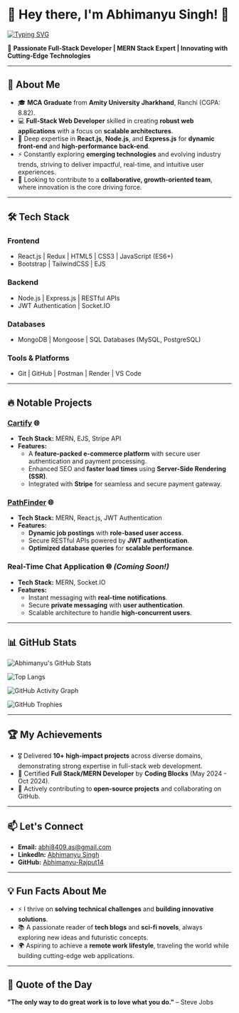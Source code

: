 # 🌟 Hey there, I'm **Abhimanyu Singh**! 👋

[![Typing SVG](https://readme-typing-svg.herokuapp.com?font=comfortaa&color=4cd964&size=24&width=500&lines=Full-Stack+Developer;Node.js+Developer;React.js+Developer)](https://git.io/typing-svg)

🚀 **Passionate Full-Stack Developer | MERN Stack Expert | Innovating with Cutting-Edge Technologies**  

---

## 🌱 **About Me**  
- 🎓 **MCA Graduate** from **Amity University Jharkhand**, Ranchi (CGPA: 8.82).  
- 💻 **Full-Stack Web Developer** skilled in creating **robust web applications** with a focus on **scalable architectures**.  
- 🌟 Deep expertise in **React.js**, **Node.js**, and **Express.js** for **dynamic front-end** and **high-performance back-end**.  
- ⚡ Constantly exploring **emerging technologies** and evolving industry trends, striving to deliver impactful, real-time, and intuitive user experiences.  
- 🤝 Looking to contribute to a **collaborative, growth-oriented team**, where innovation is the core driving force.  

---

## 🛠️ **Tech Stack**  
### **Frontend**  
- React.js | Redux | HTML5 | CSS3 | JavaScript (ES6+)  
- Bootstrap | TailwindCSS | EJS  

### **Backend**  
- Node.js | Express.js | RESTful APIs  
- JWT Authentication | Socket.IO  

### **Databases**  
- MongoDB | Mongoose | SQL Databases (MySQL, PostgreSQL)  

### **Tools & Platforms**  
- Git | GitHub | Postman | Render | VS Code  

---

## 🔥 **Notable Projects**  
### [**Cartify**](https://e-commerce-967m.onrender.com) 🌐  
- **Tech Stack:** MERN, EJS, Stripe API  
- **Features:**  
  - A **feature-packed e-commerce platform** with secure user authentication and payment processing.  
  - Enhanced SEO and **faster load times** using **Server-Side Rendering (SSR)**.  
  - Integrated with **Stripe** for seamless and secure payment gateway.

### [**PathFinder**](https://pathfinder-mup6.onrender.com) 🌐  
- **Tech Stack:** MERN, React.js, JWT Authentication  
- **Features:**  
  - **Dynamic job postings** with **role-based user access**.  
  - Secure RESTful APIs powered by **JWT authentication**.  
  - **Optimized database queries** for **scalable performance**.

### **Real-Time Chat Application** 🌐 *(Coming Soon!)*  
- **Tech Stack:** MERN, Socket.IO  
- **Features:**  
  - Instant messaging with **real-time notifications**.  
  - Secure **private messaging** with **user authentication**.  
  - Scalable architecture to handle **high-concurrent users**.

---

## 📊 **GitHub Stats**  
![Abhimanyu's GitHub Stats](https://github-readme-stats.vercel.app/api?username=Abhimanyu-Rajput14&show_icons=true&theme=radical)

![Top Langs](https://github-readme-stats.vercel.app/api/top-langs/?username=Abhimanyu-Rajput14&layout=compact&theme=radical)

![GitHub Activity Graph](https://github-readme-activity-graph.cyclic.app/graph?username=Abhimanyu-Rajput14&theme=radical)

![GitHub Trophies](https://github-profile-trophy.vercel.app/?username=Abhimanyu-Rajput14&theme=radical)

---

## 🏆 **My Achievements**  
- 🎖️ Delivered **10+ high-impact projects** across diverse domains, demonstrating strong expertise in full-stack web development.  
- 🏅 Certified **Full Stack/MERN Developer** by **Coding Blocks** (May 2024 - Oct 2024).  
- 🚀 Actively contributing to **open-source projects** and collaborating on GitHub.

---

## 📫 **Let's Connect**  
- **Email:** [abhi8409.as@gmail.com](mailto:abhi8409.as@gmail.com)  
- **LinkedIn:** [Abhimanyu Singh](https://linkedin.com/in/singh-as)  
- **GitHub:** [Abhimanyu-Rajput14](https://github.com/Abhimanyu-Rajput14) 

---

## 💡 **Fun Facts About Me**  
- ⚡ I thrive on **solving technical challenges** and **building innovative solutions**.  
- 📚 A passionate reader of **tech blogs** and **sci-fi novels**, always exploring new ideas and futuristic concepts.  
- 🌍 Aspiring to achieve a **remote work lifestyle**, traveling the world while building cutting-edge web applications.  

---

## 💬 **Quote of the Day**  
**"The only way to do great work is to love what you do."** – Steve Jobs
